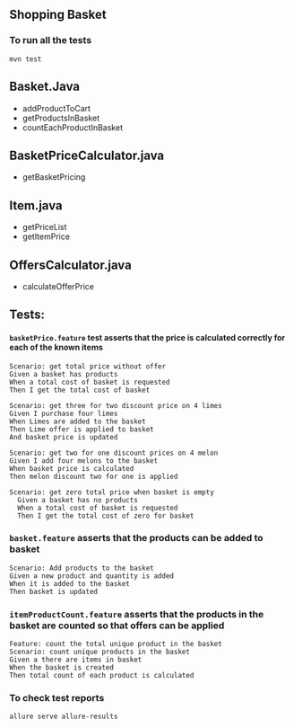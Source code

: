 ## Shopping Basket


### To run all the tests

`mvn test` 


## Basket.Java

- addProductToCart
- getProductsInBasket
- countEachProductInBasket

## BasketPriceCalculator.java 
- getBasketPricing

## Item.java
- getPriceList
- getItemPrice

## OffersCalculator.java
- calculateOfferPrice

## Tests:

#### `basketPrice.feature` test asserts that the price is calculated correctly for each of the known items

    Scenario: get total price without offer
    Given a basket has products
    When a total cost of basket is requested
    Then I get the total cost of basket

    Scenario: get three for two discount price on 4 limes
    Given I purchase four limes
    When Limes are added to the basket
    Then Lime offer is applied to basket
    And basket price is updated

    Scenario: get two for one discount prices on 4 melon
    Given I add four melons to the basket
    When basket price is calculated
    Then melon discount two for one is applied

    Scenario: get zero total price when basket is empty
      Given a basket has no products
      When a total cost of basket is requested
      Then I get the total cost of zero for basket


### `basket.feature` asserts that the products can be added to basket

    Scenario: Add products to the basket
    Given a new product and quantity is added
    When it is added to the basket
    Then basket is updated

### `itemProductCount.feature` asserts that the products in the basket are counted so that offers can be applied

    Feature: count the total unique product in the basket
    Scenario: count unique products in the basket
    Given a there are items in basket
    When the basket is created
    Then total count of each product is calculated

### To check test reports 

`allure serve allure-results ` 